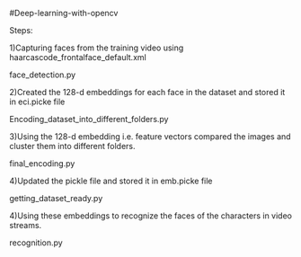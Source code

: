 #Deep-learning-with-opencv

Steps:

1)Capturing faces from the training video using haarcascode_frontalface_default.xml

face_detection.py

2)Created the 128-d embeddings for each face in the dataset and stored it in eci.picke file

Encoding_dataset_into_different_folders.py

3)Using the 128-d embedding i.e. feature vectors compared the images and cluster them into different folders.

final_encoding.py

4)Updated the pickle file and stored it in emb.picke file 

getting_dataset_ready.py

4)Using these embeddings to recognize the faces of the characters in video streams.

recognition.py
